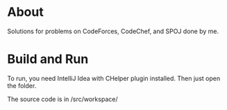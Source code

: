 # About
Solutions for problems on CodeForces, CodeChef, and SPOJ done by me.
# Build and Run
To run, you need IntelliJ Idea with CHelper plugin installed. Then just open the folder.

The source code is in /src/workspace/

